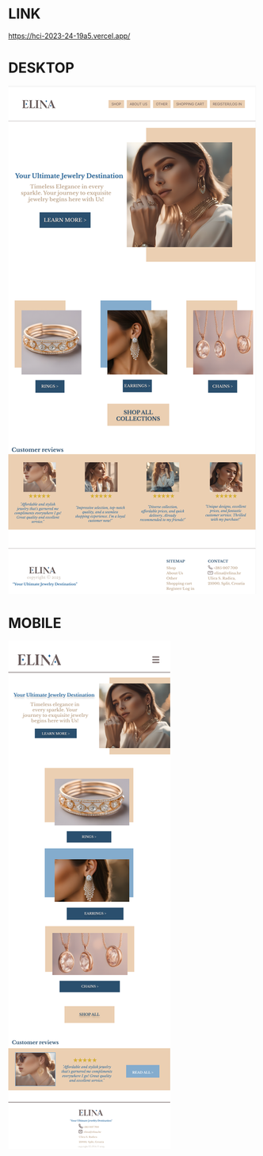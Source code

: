 # LINK
https://hci-2023-24-19a5.vercel.app/
# DESKTOP
![desktop](./desktop_prototype.png)
# MOBILE
![mobile](./mobile_prototype.png)

